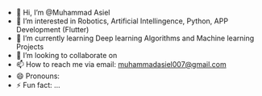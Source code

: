 - 👋 Hi, I’m @Muhammad Asiel
- 👀 I’m interested in Robotics, Artificial Intellingence, Python, APP Development (Flutter)
- 🌱 I’m currently learning Deep learning Algorithms and Machine learning Projects 
- 💞️ I’m looking to collaborate on 
- 📫 How to reach me via email: muhammadasiel007@gmail.com
- 😄 Pronouns:
- ⚡ Fun fact: ...

<!---
Asil007/Asil007 is a ✨ special ✨ repository because its `README.md` (this file) appears on your GitHub profile.
You can click the Preview link to take a look at your changes.
--->
